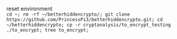 reset environment  
`cd ~; rm -rf ~/betterhiddencrypto/; git clone https://github.com/PrincessPi3/betterhiddencrypto.git; cd ~/betterhiddencrypto; cp -r cryptanalysis/to_encrypt_testing ./to_encrypt; tree to_encrypt;`